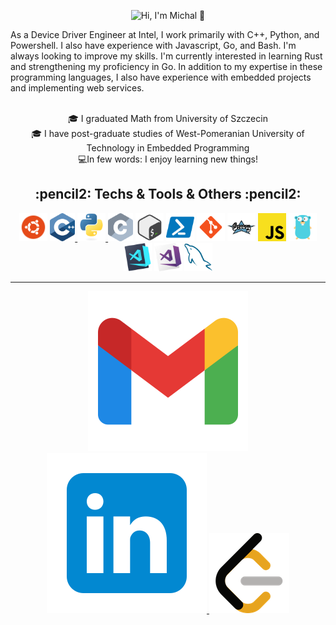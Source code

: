 <p align="center">
  <img src="https://github.com/nowek7/assets/welcome_banner.gif"
       alt="Hi, I'm Michal 👋">
</p>

<p align='left'>
As a Device Driver Engineer at Intel, I work primarily with C++, Python, and Powershell. I also have experience with Javascript, Go, and Bash. I'm always looking to improve my skills.
I'm currently interested in learning Rust and strengthening my proficiency in Go. In addition to my expertise in these programming languages, I also have experience with embedded projects and implementing web services.
</p>

<p align="center">
  <br>
  🎓 I graduated Math from University of Szczecin
  <br>
  🎓 I have post-graduate studies of West-Pomeranian University of Technology in Embedded Programming
  <br>
  💻In few words: I enjoy learning new things!
</p>

<h2 align="center">
  :pencil2: Techs & Tools & Others :pencil2:
</h2>

<p align="center">
  <img title="Ubuntu" height="45" src="assets/ubuntu.png">
  <a href="https://github.com/nowek7/cpp_codes">
    <img title="C++" height="45" src="assets/cpp.svg">
  </a>
  <a href="https://github.com/nowek7/python-codes">
    <img title="Python" height="45" src="assets/python.svg">
  </a>
  <img title="C" height="45" src="assets/c.svg">
  <img title="Bash" height="45" src="assets/bash.svg">
  <img title="Powershell" height="45" src="assets/powershell.svg">
  <img title="Git" height="45" src="assets/git.svg">
  <img title="Groovy" height="45" src="assets/groovy.svg">
  <img title="Javascript" height="45" src="assets/javascript.svg">
  <img title="Go" height="45" src="assets/golang.svg">
  <img title="VsCode" height="45" src="assets/vscode.png">
  <img title="Microsoft Visual Studio" height="45" src="assets/visual_studio.png">
  <img title="MySQL" height="45" src="assets/mysql.svg">
</p>
<hr>

<p align="center">
  <a href="mailto:mnowak@duck.com">
    <img src="assets/gmail.svg" alt="Email"/>
  </a>
  <a href="https://www.linkedin.com/in/micha%C5%82-nowak-777963163/">
    <img src="assets/linkedin.svg" alt="LinkedIn"/>
  </a>
  <a href="https://leetcode.com/m1nw/">
    <img src="assets/leet_code.png" alt="LeetCode" />
  </a>
</p>


